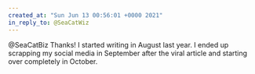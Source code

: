 ```yaml
---
created_at: "Sun Jun 13 00:56:01 +0000 2021"
in_reply_to: @SeaCatWiz
---
```


@SeaCatBiz Thanks! I started writing in August last year. I ended up scrapping my social media in September after the viral article and starting over completely in October.